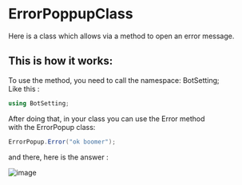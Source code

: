 # ErrorPoppupClass
Here is a class which allows via a method to open an error message. 


 ## This is how it works:

   To use the method, you need to call the namespace: BotSetting; \
   Like this :
   
   ```cs
   using BotSetting;
   ```
    
   After doing that, in your class you can use the Error method \
   with the ErrorPopup class:

  ```cs
  ErrorPopup.Error("ok boomer");
  ```
  
  and there, here is the answer :
  
  ![image](https://user-images.githubusercontent.com/92639070/148559155-1ad4b985-cac0-4686-baf3-e110746d8aa5.png)

